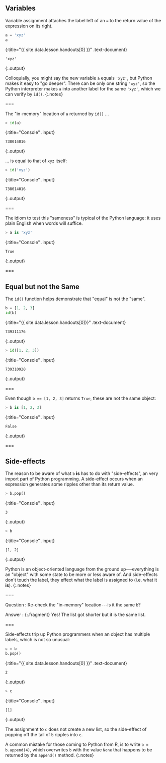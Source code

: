 ---
---

## Variables

Variable assignment attaches the label left of an `=` to the return
value of the expression on its right.



~~~python
a = 'xyz'
a
~~~
{:title="{{ site.data.lesson.handouts[0] }}" .text-document}


~~~
'xyz'
~~~
{:.output}


Colloquially, you might say the new variable `a` equals `'xyz'`, but
Python makes it easy to "go deeper". There can be only one string
`'xyz'`, so the Python interpreter makes `a` into another label for
the same `'xyz'`, which we can verify by `id()`.
{:.notes}

===

The "in-memory" location of `a` returned by `id()` ...



~~~python
> id(a)
~~~
{:title="Console" .input}


~~~
738014016
~~~
{:.output}


... is equal to that of `xyz` itself:



~~~python
> id('xyz')
~~~
{:title="Console" .input}


~~~
738014016
~~~
{:.output}


===

The idiom to test this "sameness" is typical of the Python language:
it uses plain English when words will suffice.



~~~python
> a is 'xyz'
~~~
{:title="Console" .input}


~~~
True
~~~
{:.output}


===

## Equal but not the Same

The `id()` function helps demonstrate that "equal" is not the "same".



~~~python
b = [1, 2, 3]
id(b)
~~~
{:title="{{ site.data.lesson.handouts[0]}}" .text-document}


~~~
739311176
~~~
{:.output}




~~~python
> id([1, 2, 3])
~~~
{:title="Console" .input}


~~~
739310920
~~~
{:.output}


===

Even though `b == [1, 2, 3]` returns `True`, these are not the same
object:



~~~python
> b is [1, 2, 3]
~~~
{:title="Console" .input}


~~~
False
~~~
{:.output}


===

## Side-effects

The reason to be aware of what `b` **is** has to do with
"side-effects", an very import part of Python programming. A
side-effect occurs when an expression generates some ripples other
than its return value.



~~~python
> b.pop()
~~~
{:title="Console" .input}


~~~
3
~~~
{:.output}


~~~python
> b
~~~
{:title="Console" .input}


~~~
[1, 2]
~~~
{:.output}


Python is an object-oriented language from the ground up---everything
is an "object" with some state to be more or less aware of. And
side-effects don't touch the label, they effect what the label is
assigned to (i.e. what it **is**).
{:.notes}

===

Question
: Re-check the "in-memory" location---is it the same `b`?

Answer
: {:.fragment} Yes! The list got shorter but it is the same list.

===

Side-effects trip up Python programmers when an object has multiple
labels, which is not so unusual:



~~~python
c = b
b.pop()
~~~
{:title="{{ site.data.lesson.handouts[0] }}" .text-document}


~~~
2
~~~
{:.output}




~~~python
> c
~~~
{:title="Console" .input}


~~~
[1]
~~~
{:.output}


The assignment to `c` does not create a new list, so the side-effect
of popping off the tail of `b` ripples into `c`.

A common mistake for those coming to Python from R, is to write `b =
b.append(4)`, which overwrites `b` with the value `None` that happens
to be returned by the `append()` method.
{:.notes}

<!--
===

Not every object is "mutable" like our list `b`. For example, the `a`
assigned earlier is not.



~~~python
> x = a
+ a.upper()
~~~
{:title="Console" .input}


~~~
'XYZ'
~~~
{:.output}


===



~~~python
> x
~~~
{:title="Console" .input}


~~~
'xyz'
~~~
{:.output}


The string 'xyz' hasn't changed---it's immutable. So it is also a safe
guess that there has been no side-effect on the original `a`.



~~~python
> a
~~~
{:title="Console" .input}


~~~
'xyz'
~~~
{:.output}

-->
